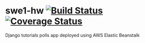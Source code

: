# swe1-hw [![Build Status](https://api.travis-ci.com/thehanimo/swe1-app.svg?branch=main)](https://app.travis-ci.com/github/thehanimo/swe1-app) [![Coverage Status](https://coveralls.io/repos/github/thehanimo/swe1-app/badge.svg?branch=main)](https://coveralls.io/github/thehanimo/swe1-app?branch=main)


Django tutorials polls app deployed using AWS Elastic Beanstalk
